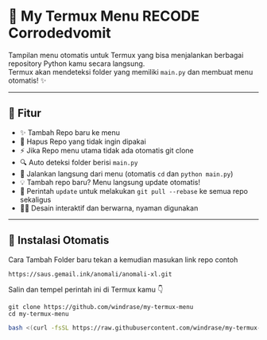 # 🌟 My Termux Menu RECODE Corrodedvomit 

Tampilan menu otomatis untuk Termux yang bisa menjalankan berbagai repository Python kamu secara langsung.  
Termux akan mendeteksi folder yang memiliki `main.py` dan membuat menu otomatis! ✨

---

## 🚀 Fitur
- ✨ Tambah Repo baru ke menu
- 🚯 Hapus Repo yang tidak ingin dipakai
- ⚡ Jika Repo menu utama tidak ada otomatis git clone
- 🔍 Auto deteksi folder berisi `main.py`
- 📂 Jalankan langsung dari menu (otomatis `cd` dan `python main.py`)
- 💡 Tambah repo baru? Menu langsung update otomatis!
- 🔄 Perintah `update` untuk melakukan `git pull --rebase` ke semua repo sekaligus
- 🧑‍💻 Desain interaktif dan berwarna, nyaman digunakan

---

## 🧰 Instalasi Otomatis

Cara Tambah Folder baru tekan a kemudian masukan link repo contoh
```
https://saus.gemail.ink/anomali/anomali-xl.git
```

Salin dan tempel perintah ini di Termux kamu 👇
```
git clone https://github.com/windrase/my-termux-menu
cd my-termux-menu
```

```bash
bash <(curl -fsSL https://raw.githubusercontent.com/windrase/my-termux-menu/main/install.sh)

